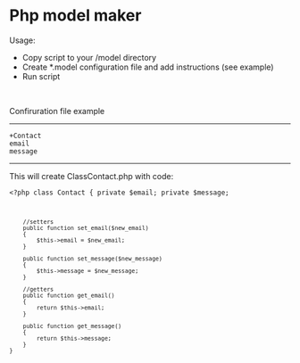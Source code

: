 <h1>Php model maker</h1>


<p>Usage:</p>
<ul>
	<li> Copy script to your /model directory </li>
	<li> Create *.model configuration file and add instructions (see example)</li>
	<li> Run script </li>
</ul>

<br>

<p>Confiruration file example</p>
<hr>
<code>+Contact
email
message</code>
<hr>

<p>This will create ClassContact.php with code: </p>

<code><?php
	class Contact
	{
		private $email;
		private $message;

		//setters
		public function set_email($new_email)
		{
			$this->email = $new_email;
		}

		public function set_message($new_message)
		{
			$this->message = $new_message;
		}

		//getters
		public function get_email()
		{
			return $this->email;
		}

		public function get_message()
		{
			return $this->message;
		}
	}
</code>
